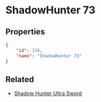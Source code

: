 # ShadowHunter 73

<no description available>

## Properties

```json
{
    "id": 156,
    "name": "ShadowHunter 73"
}
```

## Related

- [Shadow Hunter Ultra Sword](../items/10789-shadow-hunter-ultra-sword.md)


